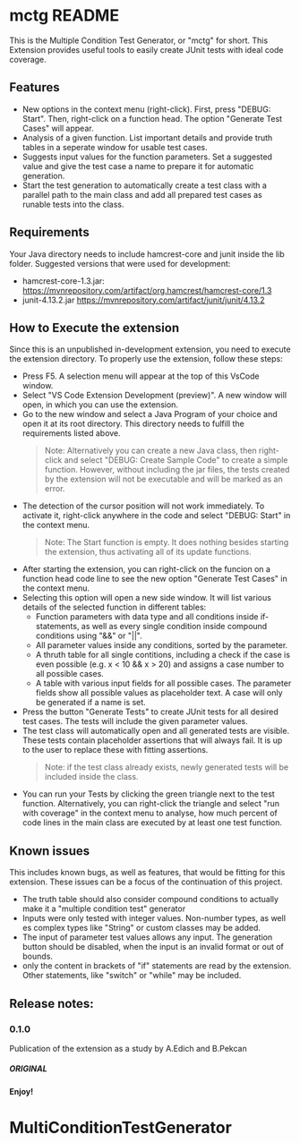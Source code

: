 # mctg README

This is the Multiple Condition Test Generator, or "mctg" for short. This Extension provides useful tools to easily create JUnit tests with ideal code coverage.

## Features

* New options in the context menu (right-click). First, press "DEBUG: Start". Then, right-click on a function  head. The option "Generate Test Cases" will appear.
* Analysis of a given function. List important details and provide truth tables in a seperate window for usable test cases.
* Suggests input values for the function parameters. Set a suggested value and give the test case a name to prepare it for automatic generation.
* Start the test generation to automatically create a test class with a parallel path to the main class and add all prepared test cases as runable tests into the class.

## Requirements

Your Java directory needs to include hamcrest-core and junit inside the lib folder. Suggested versions that were used for development:
* hamcrest-core-1.3.jar:    https://mvnrepository.com/artifact/org.hamcrest/hamcrest-core/1.3
* junit-4.13.2.jar          https://mvnrepository.com/artifact/junit/junit/4.13.2

## How to Execute the extension

Since this is an unpublished in-development extension, you need to execute the extension directory. To properly use the extension, follow these steps:
* Press F5. A selection menu will appear at the top of this VsCode window.
* Select "VS Code Extension Development (preview)". A new window will open, in which you can use the extension.
* Go to the new window and select a Java Program of your choice and open it at its root directory. This directory needs to fulfill the requirements listed above.
    > Note: Alternatively you can create a new Java class, then right-click and select "DEBUG: Create Sample Code" to create a simple function. However, without
      including the jar files, the tests created by the extension will not be executable and will be marked as an error.
* The detection of the cursor position will not work immediately. To activate it, right-click anywhere in the code and select "DEBUG: Start" in the context menu.
    > Note: The Start function is empty. It does nothing besides starting the extension, thus activating all of its update functions.
* After starting the extension, you can right-click on the funcion on a function head code line to see the new option "Generate Test Cases" in the context menu.
* Selecting this option will open a new side window. It will list various details of the selected function in different tables:
    * Function parameters with data type and all conditions inside if-statements, as well as every single condition inside compound conditions using "&&" or "||".
    * All parameter values inside any conditions, sorted by the parameter.
    * A thruth table for all single contitions, including a check if the case is even possible (e.g. x < 10 && x > 20) and assigns a case number to all possible cases.
    * A table with various input fields for all possible cases. The parameter fields show all possible values as placeholder text. A case will only be generated if a name 
      is set.
* Press the button "Generate Tests" to create JUnit tests for all desired test cases. The tests will include the given parameter values.
* The test class will automatically open and all generated tests are visible. These tests contain placeholder assertions that will always fail. It is up to the user to 
  replace these with fitting assertions.
    > Note: if the test class already exists, newly generated tests will be included inside the class.
* You can run your Tests by clicking the green triangle next to the test function. Alternatively, you can right-click the triangle and select "run with coverage" in the
  context menu to analyse, how much percent of code lines in the main class are executed by at least one test function.

## Known issues

This includes known bugs, as well as features, that would be fitting for this extension. These issues can be a focus of the continuation of this project.
* The truth table should also consider compound conditions to actually make it a "multiple condition test" generator
* Inputs were only tested with integer values. Non-number types, as well es complex types like "String" or custom classes may be added.
* The input of parameter test values allows any input. The generation button should be disabled, when the input is an invalid format or out of bounds.
* only the content in brackets of "if" statements are read by the extension. Other statements, like "switch" or "while" may be included.

## Release notes:

### 0.1.0

Publication of the extension as a study by A.Edich and B.Pekcan

##### ORIGINAL #####

**Enjoy!**
# MultiConditionTestGenerator